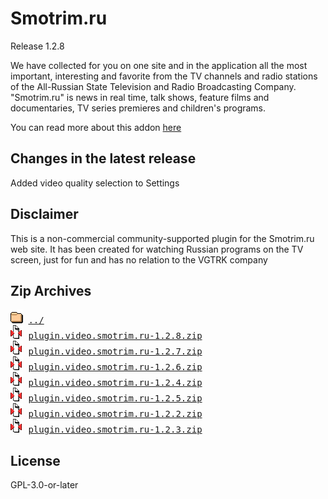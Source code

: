 # Smotrim.ru
Release 1.2.8

We have collected for you on one site and in the application all the most important, interesting and favorite from the TV channels and radio stations of the All-Russian State Television and Radio Broadcasting Company. "Smotrim.ru" is news in real time, talk shows, feature films and documentaries, TV series premieres and children's programs.
        

You can read more about this addon [here](http://xbmc.ru/forum/showthread.php?t=23431)

## Changes in the latest release 
 Added video quality selection to Settings

## Disclaimer 
 This is a non-commercial community-supported plugin for the Smotrim.ru web site. It has been created for watching Russian programs on the TV screen, just for fun and has no relation to the VGTRK company
        

## Zip Archives
<pre>
<img src="../../icons/folder.gif" alt="[DIR]" > <a href="../">../</a> 
<img src="../../icons/compressed.gif" alt="[ZIP]" > <a href="plugin.video.smotrim.ru-1.2.8.zip">plugin.video.smotrim.ru-1.2.8.zip</a> 
<img src="../../icons/compressed.gif" alt="[ZIP]" > <a href="plugin.video.smotrim.ru-1.2.7.zip">plugin.video.smotrim.ru-1.2.7.zip</a> 
<img src="../../icons/compressed.gif" alt="[ZIP]" > <a href="plugin.video.smotrim.ru-1.2.6.zip">plugin.video.smotrim.ru-1.2.6.zip</a> 
<img src="../../icons/compressed.gif" alt="[ZIP]" > <a href="plugin.video.smotrim.ru-1.2.4.zip">plugin.video.smotrim.ru-1.2.4.zip</a> 
<img src="../../icons/compressed.gif" alt="[ZIP]" > <a href="plugin.video.smotrim.ru-1.2.5.zip">plugin.video.smotrim.ru-1.2.5.zip</a> 
<img src="../../icons/compressed.gif" alt="[ZIP]" > <a href="plugin.video.smotrim.ru-1.2.2.zip">plugin.video.smotrim.ru-1.2.2.zip</a> 
<img src="../../icons/compressed.gif" alt="[ZIP]" > <a href="plugin.video.smotrim.ru-1.2.3.zip">plugin.video.smotrim.ru-1.2.3.zip</a> 
</pre>
## License 
 GPL-3.0-or-later

